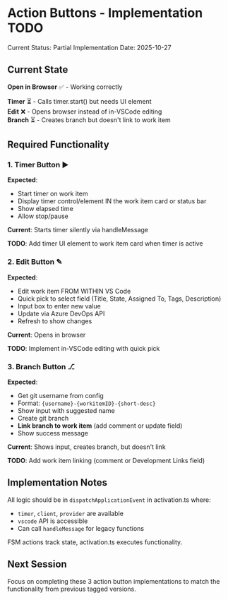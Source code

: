 # Action Buttons - Implementation TODO

Current Status: Partial Implementation
Date: 2025-10-27

## Current State

**Open in Browser** ✅ - Working correctly

**Timer** ⏳ - Calls timer.start() but needs UI element  
**Edit** ❌ - Opens browser instead of in-VSCode editing  
**Branch** ⏳ - Creates branch but doesn't link to work item

## Required Functionality

### 1. Timer Button ▶

**Expected**:

- Start timer on work item
- Display timer control/element IN the work item card or status bar
- Show elapsed time
- Allow stop/pause

**Current**: Starts timer silently via handleMessage

**TODO**: Add timer UI element to work item card when timer is active

### 2. Edit Button ✎

**Expected**:

- Edit work item FROM WITHIN VS Code
- Quick pick to select field (Title, State, Assigned To, Tags, Description)
- Input box to enter new value
- Update via Azure DevOps API
- Refresh to show changes

**Current**: Opens in browser

**TODO**: Implement in-VSCode editing with quick pick

### 3. Branch Button ⎇

**Expected**:

- Get git username from config
- Format: `{username}-{workitemID}-{short-desc}`
- Show input with suggested name
- Create git branch
- **Link branch to work item** (add comment or update field)
- Show success message

**Current**: Shows input, creates branch, but doesn't link

**TODO**: Add work item linking (comment or Development Links field)

## Implementation Notes

All logic should be in `dispatchApplicationEvent` in activation.ts where:

- `timer`, `client`, `provider` are available
- `vscode` API is accessible
- Can call `handleMessage` for legacy functions

FSM actions track state, activation.ts executes functionality.

## Next Session

Focus on completing these 3 action button implementations to match
the functionality from previous tagged versions.
